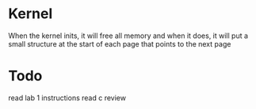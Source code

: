 
# Kernel
When the kernel inits, it will free all memory and when it does, it will put a small structure at the start of each page that points to the next page


# Todo
read lab 1 instructions
read c review